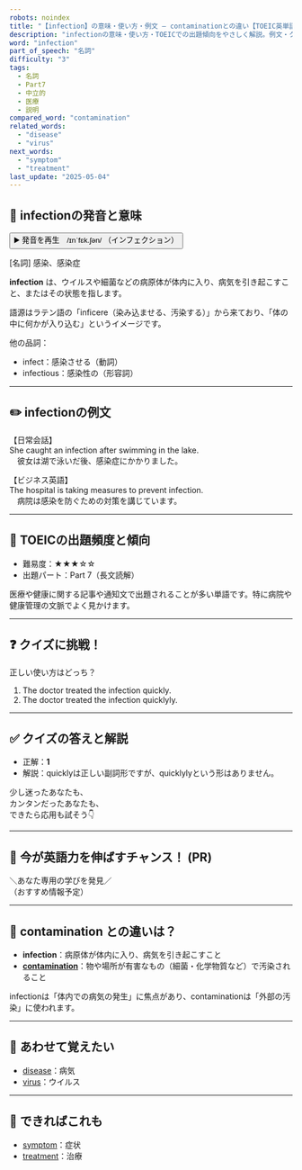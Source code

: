 ```yaml
---
robots: noindex
title: "【infection】の意味・使い方・例文 ― contaminationとの違い【TOEIC英単語】"
description: "infectionの意味・使い方・TOEICでの出題傾向をやさしく解説。例文・クイズ付きでcontaminationとの違いもわかりやすく学べます。"
word: "infection"
part_of_speech: "名詞"
difficulty: "3"
tags:
  - 名詞
  - Part7
  - 中立的
  - 医療
  - 説明
compared_word: "contamination"
related_words:
  - "disease"
  - "virus"
next_words:
  - "symptom"
  - "treatment"
last_update: "2025-05-04"
---
```


## 🔰 infectionの発音と意味

<button class="play-audio" onclick="playTTS('infection')">
  <span class="play-audio-main">
    ▶️ 発音を再生　/ɪnˈfɛk.ʃən/
  </span>
  <span class="play-audio-sub">
    （インフェクション）
  </span>
</button>

[名詞] 感染、感染症

**infection** は、ウイルスや細菌などの病原体が体内に入り、病気を引き起こすこと、またはその状態を指します。

語源はラテン語の「inficere（染み込ませる、汚染する）」から来ており、「体の中に何かが入り込む」というイメージです。

他の品詞：  
- infect：感染させる（動詞）
- infectious：感染性の（形容詞）

---

## ✏️ infectionの例文

【日常会話】  
She caught an infection after swimming in the lake.  
　彼女は湖で泳いだ後、感染症にかかりました。

【ビジネス英語】  
The hospital is taking measures to prevent infection.  
　病院は感染を防ぐための対策を講じています。

---

## 🎯 TOEICの出題頻度と傾向

- 難易度：★★★☆☆
- 出題パート：Part 7（長文読解）

医療や健康に関する記事や通知文で出題されることが多い単語です。特に病院や健康管理の文脈でよく見かけます。

---

## ❓ クイズに挑戦！

正しい使い方はどっち？

1. The doctor treated the infection quickly.  
2. The doctor treated the infection quicklyly.

---

## ✅ クイズの答えと解説

- 正解：**1**
- 解説：quicklyは正しい副詞形ですが、quicklylyという形はありません。

少し迷ったあなたも、  
カンタンだったあなたも、  
できたら応用も試そう👇️

---

## 🚀 今が英語力を伸ばすチャンス！ (PR)

<div class="info-center">
＼あなた専用の学びを発見／<br>  
（おすすめ情報予定）
</div>

---

## 🤔  contamination との違いは？

- **infection**：病原体が体内に入り、病気を引き起こすこと
- **[contamination](/word/contamination)**：物や場所が有害なもの（細菌・化学物質など）で汚染されること

infectionは「体内での病気の発生」に焦点があり、contaminationは「外部の汚染」に使われます。

---

## 🧩 あわせて覚えたい

- [disease](/word/disease)：病気
- [virus](/word/virus)：ウイルス

---

## 📖 できればこれも

- [symptom](/word/symptom)：症状
- [treatment](/word/treatment)：治療

<!-- cvid: aid44_bid22 -->
